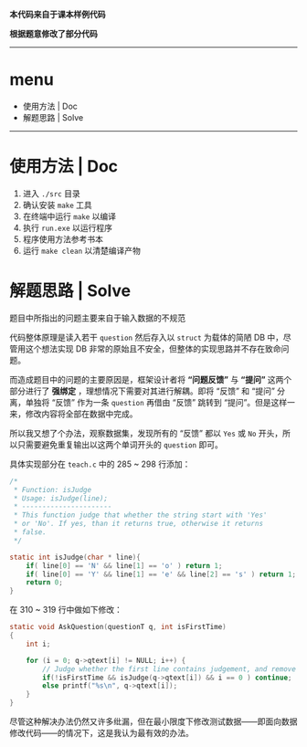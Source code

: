 **本代码来自于课本样例代码**

**根据题意修改了部分代码**

----- 

# menu

- 使用方法 | Doc
- 解题思路 | Solve

-----

# 使用方法 | Doc

1. 进入 `./src` 目录
2. 确认安装 `make` 工具
3. 在终端中运行 `make` 以编译
4. 执行 `run.exe` 以运行程序
5. 程序使用方法参考书本
6. 运行 `make clean` 以清楚编译产物

# 解题思路 | Solve

题目中所指出的问题主要来自于输入数据的不规范

代码整体原理是读入若干 `question` 然后存入以 `struct` 为载体的简陋 DB 中，尽管用这个想法实现 DB 非常的原始且不安全，但整体的实现思路并不存在致命问题。

而造成题目中的问题的主要原因是，框架设计者将 **“问题反馈”** 与 **“提问”** 这两个部分进行了 **强绑定** ，理想情况下需要对其进行解耦。即将 “反馈” 和 “提问” 分离，单独将 “反馈” 作为一条 `question` 再借由 “反馈” 跳转到 “提问”。但是这样一来，修改内容将全部在数据中完成。

所以我又想了个办法，观察数据集，发现所有的 “反馈” 都以 `Yes` 或 `No` 开头，所以只需要避免重复输出以这两个单词开头的 `question` 即可。

具体实现部分在 `teach.c` 中的 285 ~ 298 行添加：

```c
/*
 * Function: isJudge
 * Usage: isJudge(line);
 * ----------------------
 * This function judge that whether the string start with 'Yes' 
 * or 'No'. If yes, than it returns true, otherwise it returns 
 * false.
 */

static int isJudge(char * line){
    if( line[0] == 'N' && line[1] == 'o' ) return 1;
    if( line[0] == 'Y' && line[1] == 'e' && line[2] == 's' ) return 1;
    return 0;
}
```

在 310 ~ 319 行中做如下修改：

```c
static void AskQuestion(questionT q, int isFirstTime)
{
    int i;

    for (i = 0; q->qtext[i] != NULL; i++) {
        // Judge whether the first line contains judgement, and remove the certain line. 
        if(!isFirstTime && isJudge(q->qtext[i]) && i == 0 ) continue;
        else printf("%s\n", q->qtext[i]);
    }
}
```

尽管这种解决办法仍然又许多纰漏，但在最小限度下修改测试数据——即面向数据修改代码——的情况下，这是我认为最有效的办法。